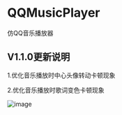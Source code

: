 # QQMusicPlayer
仿QQ音乐播放器

## V1.1.0更新说明

1.优化音乐播放时中心头像转动卡顿现象

2.优化音乐播放时歌词变色卡顿现象

![image](https://github.com/hu670014125/QQMusicPlayer/raw/master/Untitled.gif)
